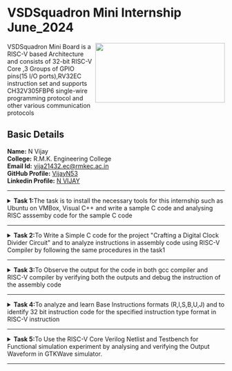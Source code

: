 # VSDSquadron Mini Internship June_2024
<img align="right" width="300" height="138" src="https://github.com/VijayN53/VSDSquadron_Mini_Internship/assets/106604062/368c7a8d-7891-4838-8b8f-f9634078b7fc"> VSDSquadron Mini Board is a RISC-V based Architecture and consists of 32-bit RISC-V Core ,3 Groups of GPIO pins(15 I/O ports),RV32EC instruction set and supports CH32V305FBP6 single-wire programming protocol and other various communication protocols<br />



## Basic Details
**Name:**  N Vijay<br />
**College:** R.M.K. Engineering College<br />
**Email Id:** vija21432.ec@rmkec.ac.in<br />
**GitHub Profile:** [VijayN53](https://github.com/VijayN53)<br />
**Linkedin Profile:** [N VIJAY](https://www.linkedin.com/in/n-vijay-a3950122b?lipi=urn%3Ali%3Apage%3Ad_flagship3_profile_view_base_contact_details%3BIbIZWmtARZ65D08AaTXuWQ%3D%3D)<br />

***

<details>
<summary><b>Task 1:</b>The task is to install the necessary tools for this internship such as Ubuntu on VMBox, Visual C++ and write a sample C code and analysing RISC asssemby code for the sample C code</summary><br />
  
  **1.Installing Ubuntu on VMBox**<br />
  After installing the tools then open the terminal on Ubuntu to type the command.<br />
  ![Installing Ubuntu   VMBox](https://github.com/VijayN53/VSDSquadron_Mini_Internship/assets/106604062/51924514-846f-4fe7-8d96-2619dad511f0)

  
  **2.Command for Installing Leafpad**<br />
  ```
  $ sudo apt install leafpad
  ```
  
  **3.Command for Opening Leafpad**<br />
  ```
  $ cd
  $ leafpad filename.c &
  ```
  ![Sample_C_code](https://github.com/VijayN53/VSDSquadron_Mini_Internship/assets/106604062/584b7959-1760-4e50-bb75-fd011370cb2b)

  
  **4.Command for Compiling and Analyzing the Output**<br />
  ```
  $ gcc filename.c
  $ ./a.out
  ```
  ![Output of Sample code](https://github.com/VijayN53/VSDSquadron_Mini_Internship/assets/106604062/b1e1a5dc-295e-4c80-b871-5c5154056b9f)
    
  **5.Command for Compiling the Code using RISCV Compiler**<br />
  ```
  $ riscv64-unknown-elf-gcc -O1 -mabi=lp64 -march=rv64i -o filename.o filename.c
  $ ls -ltr filename.o
  ```
  ![Installing RISC Compiler](https://github.com/VijayN53/VSDSquadron_Mini_Internship/assets/106604062/d925b284-359e-444e-a7bb-62dd9a135d06)

  **6.Command to View the Assembly Code**<br />
  ```
  $ riscv64-unknown-elf-objdump -d filename.o //Gives bunch of Code
  $ riscv64-unknown-elf-objdump -d filename.o | less // Gives Reduced Code
  /main //to view the main function of the code
  ```
  ![Main Function Assembly code](https://github.com/VijayN53/VSDSquadron_Mini_Internship/assets/106604062/e3323abe-ece5-481a-8c1a-70e1b5c26ada)
    
  **7. Command to View the Assembly Code**<br />
  ```
  $ riscv64-unknown-elf-gcc -Ofast -mabi=lp64 -march=rv64i -o filename.o filename.c
  $ riscv64-unknown-elf-objdump -d filename.o | less 
  /main 
  ```
  ![Assembly code for ofast command](https://github.com/VijayN53/VSDSquadron_Mini_Internship/assets/106604062/1e14ee97-c3ae-4644-80fa-bed8a9dbefb2)
  
</details>

***

<details>
<summary><b>Task 2:</b>To Write a Simple C code for the project "Crafting a Digital Clock Divider Circuit" and to analyze instructions in  assembly code using RISC-V Compiler by following the same procedures in the task1</summary><br />

  **1.Sample C Code on LeafPad**<br />
  > A clock divider circuit creates lower frequency clock signals from an input clock source. The divider circuit counts input clock cycles, and drives the output clock low and then high for some number of input clock cycles.<br />
  ![1 Simple C code](https://github.com/VijayN53/VSDSquadron_Mini_Internship/assets/106604062/7aca13cc-a5d8-47a1-8379-bab1fa5294a8)

**2.Checking The Output**<br />
  > The Output Clock signal is produced in the Output and verified.<br />
  ![2 Output for the  C code](https://github.com/VijayN53/VSDSquadron_Mini_Internship/assets/106604062/8fb71cd3-2d46-43fe-a539-21b812756f74)

**3.Run the Code in RISC-V Compiler**<br />
  > Compiling the C code on RISC-V compiler using the below shown command.<br />
    ![3 Command to run RISC-V](https://github.com/VijayN53/VSDSquadron_Mini_Internship/assets/106604062/33dc5679-355c-4272-9162-e0e4b0cc7f0b)
  > In Assembly code the instructions of the main function is analyzed.<br />
    ![4 Assembly code](https://github.com/VijayN53/VSDSquadron_Mini_Internship/assets/106604062/04a37ebd-e120-4d66-be35-c5f78bbec7f4)
    ![5 Assembly code](https://github.com/VijayN53/VSDSquadron_Mini_Internship/assets/106604062/15c26f89-9fad-4506-a8fb-334b5c83d040)

**4.Run the code using Ofast Command**<br />
  > Compiling the C code on RISC-V compiler using the below shown command.<br />
  ![6 Ofast cmnd to run code on RISC-V](https://github.com/VijayN53/VSDSquadron_Mini_Internship/assets/106604062/e088dbce-f7c6-4580-a4f0-a343a8f073c7)
  > In Assembly code the instructions of the main function is analyzed.<br />
  ![7 Assembly code](https://github.com/VijayN53/VSDSquadron_Mini_Internship/assets/106604062/dd42a415-9db4-4862-9f3b-b0b0e3c47f72)
  ![8 Assebmly code](https://github.com/VijayN53/VSDSquadron_Mini_Internship/assets/106604062/c87122f9-81e1-4ca2-b295-d31c0cba3845)

 </details>
 
 ***
<details>
  <summary><b>Task 3:</b>To Observe the output for the code in both gcc compiler and RISC-V compiler by verifying both the outputs and debug the instruction of the assembly 
  code</summary><br />

  **1.Verifying the Outputs**<br >
  + The command used to run and verify the output through gcc compiler is shown below,
  
  ```
  $ gcc clkdiv.c
  $ ./a.out
  ```

  + The command used to run the RISC-V compiler is shown below,
  ```
  $ riscv64-unknown-elf-gcc -Ofast -mabi=lp64 -march=rv64i -o clkdiv.o clkdiv.c
  $ spike pk clkdiv.o
  ```
  ![1 Verifying Output](https://github.com/VijayN53/VSDSquadron_Mini_Internship/assets/106604062/5b320348-e612-4ccb-aa56-b08a881f37ea)

  + So we can see that the output is same, when we compile through both gcc and RISC-V compiler.<br />
  
  **2.Debugging the instruction**
  + Before Debugging, open the assembly code of your project in a newtab and enter the below command to view the assembly code.
  ```
  $ riscv64-unknown-elf-objdump -d clkdiv.o | less
  ```
 ![3 Opening objdump](https://github.com/VijayN53/VSDSquadron_Mini_Internship/assets/106604062/da98e27f-3fad-46e4-baed-996486b1fcb3)
 
  + To start debugging the assembly code,enter the below command as shown,
  ```
  $ spike -d pk clkdiv.o
  (spike) // will be displayed below the above command.
  ```
  ![2  Debugging command](https://github.com/VijayN53/VSDSquadron_Mini_Internship/assets/106604062/58b3e52b-0a4e-4f9c-b598-78404b162b9b)
  
  + We can also enter a command from where the instruction needed to be debugged (i.e) All the instruction before that address will be executed.
  ```
  (spike) until pc 0 100b0 // we can start debugging from this address
  ```
  + As you can see in the above image,the instruction of main function, to access the content of a5, type this command as shown,
  ```
  (spike) reg 0 a5 // the content before executing the instruction will be displayed
  ```
  ![4 Accessing content of  a5 before execution](https://github.com/VijayN53/VSDSquadron_Mini_Internship/assets/106604062/b2759309-d606-4ae2-b831-4500e4eb9859)
  
  + Now press enter to view the instruction of the given first address and follow the above command to view the content of a5 after execution,
    
  ![5 Accessing the  content of  a5 after execution](https://github.com/VijayN53/VSDSquadron_Mini_Internship/assets/106604062/be847581-e37a-447d-bd54-7178faf20958)
  
  + similarly the contents of stack pointer before and after execution of that instruction can also viewed as shown below.Similarly continue pressing the **ENTER** to view 
  the next significant instruction.<br />

 ![6 Accessing the content of sp before execution](https://github.com/VijayN53/VSDSquadron_Mini_Internship/assets/106604062/53cbc25c-54ee-43de-a9f9-3de05b4b52a7)

 ![7 Accessing the content of sp After execution](https://github.com/VijayN53/VSDSquadron_Mini_Internship/assets/106604062/07872edf-c38f-4baa-84f7-1f2516cd2e61)
 
 **3.Explanation of RISC-V Instructions**<br />
     **--> lui -**  The lui(Load Upper Immediate) instruction in the RISC-V compiler is used to load a 20-bit immediate value into the upper 20 bits of a register, effectively setting up a large constant value. It is typically followed by other instructions to complete the 32-bit value manipulation in the register.<br />
     **--> addi -** The addi(Add Immediate) instruction in the RISC-V compiler adds a 12-bit immediate value to a source register and stores the result in a destination register. It is commonly used for small constant additions to register values.<br />
     **--> ld -**   The ld(Load Doubleword) instruction in the RISC-V compiler is used to load a 64-bit value from memory into a register. It is typically used in 64-bit RISC-V implementations to handle large data transfers from memory.<br />
     **--> sd -**   The sd(Store Doubleword) instruction in the RISC-V compiler is used to store a 64-bit value from a register into memory. It is typically used in 64-bit RISC-V implementations for saving large data from a register to a memory address.<br />
     **--> sw -**   The sw(Store Word) instruction in the RISC-V compiler is used to store a 32-bit value from a register into memory. It is commonly used to save the contents of a register to a specified memory address.
     
</details>

***

<details>
  <summary><b>Task 4:</b>To analyze and learn Base Instructions formats (R,I,S,B,U,J) and to identify 32 bit instruction code for the specified instruction type format in RISC-V instruction</summary> 

## TABLE OF CONTENT

- [INTRODUCTION](#introduction)
     - [1.RISC-V](#1risc-v)
     - [2.RV32I Base Integer Instruction Set](#2rv32i-base-integer-instruction-set)
     - [3.Instruction Set Overview](#3instruction-set-overview)
- [BASE INSTRUCTION FORMATS AND TYPES](#base-instruction-formats-and-types)
     - [1.Detail Explanation for Base Instructions](#1detail-explanation-for-base-instructions)
- [32-BIT INSTRUCTION CODE](#32-bit-instruction-code)
     - [1.Overall Instruction Codes](#1overall-instruction-codes)
- [REFERENCE](#reference)
  
## INTRODUCTION

#### 1.RISC-V

+ RISC-V (pronounced "risk-five") is a new instruction-set architecture (ISA) that was originally designed
to support computer architecture research and education.
+ RISC-V is an open-standard instruction set architecture (ISA) that is free to use for anyone.
+ RISC-V is designed to be simple and modular, allowing for custom extensions and optimizations.
+ Allows for easy implementation of custom extensions tailored to specific applications.
+ Follows the principles of Reduced Instruction Set Computing (RISC), which simplifies the hardware and can improve performance.

#### 2.RV32I Base Integer Instruction Set

+ The RV32I Base Integer Instruction Set is a fundamental subset of the RISC-V instruction set architecture (ISA) designed for 32-bit integer operations. It provides the essential instructions needed to perform basic computing tasks. Here’s a detailed breakdown:
  
  + **1.Overview of RV32I :**
     + 32-bit Architecture: The "32" in RV32I refers to the 32-bit width of the instruction set, indicating that instructions and data are processed as 32-bit entities.
     + Base Integer Instructions: The "I" stands for "Integer," meaning this set covers the basic operations for integer arithmetic, logic, and data manipulation.
  + **2.Basic Operations :**
     +  Arithmetic: Add, subtract, multiply, divide.
     +  Logical: AND, OR, XOR, shift operations.
     +  Data Movement: Load from memory, store to memory.
     + Control Flow: Conditional branches, jumps, subroutine calls.
  
#### 3.Instruction Set Overview

+ The RV32I Base Integer Instruction Set is the fundamental subset of the RISC-V ISA for 32-bit integer operations. Below is a summary of the different instruction types and their functions:

| **Instruction Type** | **Description**                                     | **Examples**        |
|----------------------|-----------------------------------------------------|---------------------|
| **Arithmetic**       | Basic math operations                              | `ADD`, `SUB`, `MUL`, `DIV` |
| **Logical**          | Bitwise operations                                 | `AND`, `OR`, `XOR`, `SLL` |
| **Memory**           | Data transfer between memory and registers        | `LW`, `SW`          |
| **Branch**           | Conditional execution based on comparisons        | `BEQ`, `BNE`        |
| **Jump**             | Unconditional changes in the execution flow       | `JAL`, `JALR`       |
| **Immediate**        | Operations involving constants                     | `ADDI`, `ORI`      |


  
## BASE INSTRUCTION FORMATS AND TYPES
+ In RISC-V, Generally in base RV32I ISA, there are four core instruction formats (R/I/S/U)
+ There are a further two variants of the instruction formats (B/J) based on the handling of immediates, these base instruction formats that define how instructions are encoded within a 32-bit word

![Types](https://github.com/VijayN53/To_know_about_repo/assets/106604062/73217dd0-4ef7-4dc1-9271-9f95a67e5cb7)

#### 1.Detail Explanation for Base Instructions

+ Let's see the instruction type formats in detail,
  
| Instruction Format | Explanation |
|--------------------|-------------|
| **R-type**         | <ul><li>Used for register-register operations.</li><li>Opcode: Identifies the operation to be performed.</li><li>Funct3: Further specifies the operation.</li><li>Funct7: Used in combination with opcode and funct3 to define the operation.</li><li>rs1, rs2: Source registers.</li><li>rd: Destination register.</li></ul> |
| **I-type**         | <ul><li>Used for immediate values.</li><li>Opcode: Identifies the operation to be performed.</li><li>Funct3: Further specifies the operation.</li><li>Imm: Immediate value (12-bit).</li><li>rs1: Source register.</li><li>rd: Destination register.</li></ul> |
| **S-type**         | <ul><li>Used for store instructions.</li><li>Opcode: Identifies the operation to be performed.</li><li>Funct3: Further specifies the operation.</li><li>Imm: Immediate value (split across two fields).</li><li>rs1: Source register.</li><li>rs2: Source register whose value is to be stored.</li></ul> |
| **B-type**         | <ul><li>Used for branch instructions.</li><li>Opcode: Identifies the operation to be performed.</li><li>Funct3: Further specifies the operation.</li><li>Imm: Immediate value (split across multiple fields).</li><li>rs1, rs2: Source registers.</li></ul> |
| **U-type**         | <ul><li>Used for upper immediate instructions.</li><li>Opcode: Identifies the operation to be performed.</li><li>Imm: Immediate value (20-bit).</li><li>rd: Destination register.</li></ul> |
| **J-type**         | <ul><li>Used for jump instructions.</li><li>Opcode: Identifies the operation to be performed.</li><li>Imm: Immediate value (split across multiple fields).</li><li>rd: Destination register.</li></ul> |

## 32-BIT INSTRUCTION CODE

1. **ADD**<br />
   ```
   ADD r1, r2, r3
   ```
   - **Description**: Performs integer addition between two registers.
   - **Typical Use**: Adding two values stored in registers to produce a result.
   - **Type**: R-type
   - **Opcode**: 0110011
   - **Funct3**: 000
   - **Funct7**: 0000000
   - **Binary**: `0000000 00011 00010 000 00001 0110011`
   - **Hex**: `0x00200133`
   
2. **SUB**<br />
   ```
   SUB r3, r1, r2
   ```
   - **Description**: Performs integer subtraction between two registers.
   - **Typical Use**: Subtracting one value from another and storing the result.
   - **Type**: R-type
   - **Opcode**: 0110011
   - **Funct3**: 000
   - **Funct7**: 0100000
   - **Binary**: `0100000 00010 00001 000 00011 0110011`
   - **Hex**: `0x402080b3`
   
3. **AND**<br />
   ```
   AND r2, r1, r3
   ```
   - **Description**: Performs bitwise AND between two registers.
   - **Typical Use**: Performing a bitwise AND operation to filter specific bits.
   - **Type**: R-type
   - **Opcode**: 0110011
   - **Funct3**: 111
   - **Funct7**: 0000000
   - **Binary**: `0000000 00011 00001 111 00010 0110011`
   - **Hex**: `0x003001b3`
   
4. **OR**<br />
   ```
   OR r8, r2, r5
   ```
   - **Description**: Performs bitwise OR between two registers.
   - **Typical Use**: Combining bits from two values to include all bits that are set.
   - **Type**: R-type
   - **Opcode**: 0110011
   - **Funct3**: 110
   - **Funct7**: 0000000
   - **Binary**: `0000000 00101 00010 110 01000 0110011`
   - **Hex**: `0x00510c33`
   
5. **XOR**<br />
   ```
   XOR r8, r1, r4
   ```
   - **Description**: Performs bitwise XOR between two registers.
   - **Typical Use**: Performing a bitwise XOR operation for bit masking or toggling.
   - **Type**: R-type
   - **Opcode**: 0110011
   - **Funct3**: 100
   - **Funct7**: 0000000
   - **Binary**: `0000000 00100 00001 100 01000 0110011`
   - **Hex**: `0x00410c33`
   
6. **SLT**<br />
    ```
    SLT r10, r2, r4
    ```
   - **Description**: Sets register if the first operand is less than the second.
   - **Typical Use**: Comparing two values to check if one is less than the other.
   - **Type**: R-type
   - **Opcode**: 0110011
   - **Funct3**: 010
   - **Funct7**: 0000000
   - **Binary**: `0000000 00100 00010 010 01010 0110011`
   - **Hex**: `0x00410a33`
   
7. **ADDI**<br />
    ```
    ADDI r12, r3, 5
    ```
   - **Description**: Adds an immediate value to a register.
   - **Typical Use**: Adding a constant value to a register’s contents.
   - **Type**: I-type
   - **Opcode**: 0010011
   - **Funct3**: 000
   - **Binary**: `000000000101 00011 000 01100 0010011`
   - **Hex**: `0x00518193`
   
8. **SW**<br />
    ```
    SW r3, r1, 4
    ```
   - **Description**: Stores the value from a register into memory.
   - **Typical Use**: Writing data from a register to a memory location.
   - **Type**: S-type
   - **Opcode**: 0100011
   - **Funct3**: 010
   - **Binary**: `0000000 00011 00001 010 00100 0100011`
   - **Hex**: `0x00312023`
   
9. **SRL**<br />
    ```
    SRL r16, r11, r2
    ```
   - **Description**: Performs a logical right shift on the value in a register.
   - **Typical Use**: Shifting bits to the right to divide by powers of two.
   - **Type**: R-type
   - **Opcode**: 0110011
   - **Funct3**: 101
   - **Funct7**: 0000000
   - **Binary**: `0000000 00010 01011 101 10000 0110011`
   - **Hex**: `0x0025a233`
   
10. **BNE**<br />
    ```
    BNE r0, r1, 20
    ```
    - **Description**: Branches if two registers are not equal.
    - **Typical Use**: Conditional branching in control flow based on comparison.
    - **Type**: B-type
    - **Opcode**: 1100011
    - **Funct3**: 001
    - **Binary**: `000001 00001 00000 001 0100 1100011`
    - **Hex**: `0x00814063`
    
11. **BEQ**<br />
    ```
    BEQ r0, r0, 15
    ```
    - **Description**: Branches if two registers are equal.
    - **Typical Use**: Conditional branching to a target address if a comparison is true.
    - **Type**: B-type
    - **Opcode**: 1100011
    - **Funct3**: 000
    - **Binary**: `000000 00000 00000 000 01111 1100011`
    - **Hex**: `0x00700063`
    
12. **LW**<br />
    ```
    LW r13, r11, 2
    ```
    - **Description**: Loads a 32-bit word from memory into a register.
    - **Typical Use**: Reading data from memory into a register.
    - **Type**: I-type
    - **Opcode**: 0000011
    - **Funct3**: 010
    - **Binary**: `000000000010 01011 010 01101 0000011`
    - **Hex**: `0x0025a603`
    
13. **SLL**<br />
    ```
    SLL r15, r11, r2
    ```
    - **Description**: Performs a logical left shift on the value in a register.
    - **Typical Use**: Shifting bits to the left to multiply by powers of two.
    - **Type**: R-type
    - **Opcode**: 0110011
    - **Funct3**: 001
    - **Funct7**: 0000000
    - **Binary**: `0000000 00010 01011 001 01111 0110011`
    - **Hex**: `0x0025b233`

#### 1.Overall Instruction Codes

+ The below tabulation represents entire 32-bit Instruction code for the given RISC-V instructions
  
| Instruction | 32-bit Instruction Code      | Hexadecimal  | Type |
|-------------|------------------------------|--------------|------|
| ADD r1, r2, r3 | `0000000 00011 00010 000 00001 0110011` | `0x00200133` | R |
| SUB r3, r1, r2 | `0100000 00010 00001 000 00011 0110011` | `0x402080b3` | R |
| AND r2, r1, r3 | `0000000 00011 00001 111 00010 0110011` | `0x003001b3` | R |
| OR r8, r2, r5 | `0000000 00101 00010 110 01000 0110011` | `0x00510c33` | R |
| XOR r8, r1, r4 | `0000000 00100 00001 100 01000 0110011` | `0x00410c33` | R |
| SLT r10, r2, r4 | `0000000 00100 00010 010 01010 0110011` | `0x00410a33` | R |
| ADDI r12, r3, 5 | `000000000101 00011 000 01100 0010011` | `0x00518193` | I |
| SW r3, r1, 4 | `0000000 00011 00001 010 00000 0100011` | `0x00312023` | S |
| SRL r16, r11, r2 | `0000000 00010 01011 101 10000 0110011` | `0x0025a233` | R |
| BNE r0, r1, 20 | `000000 010001 00001 001 00010 1100011` | `0x00814063` | B |
| BEQ r0, r0, 15 | `000000 000111 00000 000 00000 1100011` | `0x00700063` | B |
| LW r13, r11, 2 | `000000000010 01011 010 01101 0000011` | `0x0025a603` | I |
| SLL r15, r11, r2 | `0000000 00010 01011 001 01111 0110011` | `0x0025b233` | R |
    
## REFERENCE 

+ [ISA Specification RISC-V(Volume 1)](https://drive.google.com/file/d/1uviu1nH-tScFfgrovvFCrj7Omv8tFtkp/view?usp=drive_link)
+ Used AI tools to identify 32-bit Instruction Code. 

</details>

***
  
<details>
  <summary><b>Task 5:</b>To Use the RISC-V Core Verilog Netlist and Testbench for Functional simulation experiment by analysing and verifying the Output Waveform in GTKWave simulator.</summary> 

### PROCEDURES TO PERFORM FUNCTIONAL SIMULATION
+ 1.Create a Directory using the below command.
  
```
  $ mkdir <any_name>
```

+ 2.Using touch command create two verilog files.

```
$ touch vsd_rv32i.v
$ touch vsd_rv32i_tb.v
```

[View_File](https://github.com/VijayN53/VSDSquadron_Mini_Internship/blob/43fdb800ebc6ea616722fb25033ea56a78f8e843/Task%205/1.Command%20to%20create%20verilog%20files.png
)

+ 3.Open Leafpad to write the Verilog Netlist and TestBench of the same file name created with touch command.

```
$ cd
$ leafpad vsd_rv32i.v
$ leafpad vsd_rv32i_tb.v
```

+ Reference for the Verilog Netlist and TestBench for the simulation.
  
   [Verilog_Netlist](https://github.com/vinayrayapati/rv32i/blob/912d217df3712cd47779131286581a9299da9411/iiitb_rv32i.v
)<br />
   [TestBench](https://github.com/vinayrayapati/rv32i/blob/912d217df3712cd47779131286581a9299da9411/iiitb_rv32i_tb.v
)

+ 4.To Run and simulate the netlist use the below command to dump the netlist.

```
$ iverilog -o vsd_rv32i vsd_rv32i.v vsd_rv32i_tb.v
$ ./vsd_rv32i
```

+ 5.Using this below command the GTKWave will be opened.

```
$ gtkwave vsd_rv32i.vcd
```

![Opening GTKWave](https://github.com/VijayN53/To_know_about_repo/assets/106604062/da8eebe3-d352-4c83-b77f-9fdf04e7de11)

+ 6.To analyze and verify the Output WaveForm, append the below shown registers to your signals 

![Signal Selection](https://github.com/VijayN53/To_know_about_repo/assets/106604062/d6bd1548-75a6-4430-8877-8d4100fbc2ff)


### OUTPUT WAVEFORM FOR THE INSTRUCTION USED IN TASK 4

1. ```ADD R6, R2, R1```

![ADD](https://github.com/VijayN53/To_know_about_repo/assets/106604062/f3b63c26-b736-4286-84a6-e0f17c8de4e4)

2. ```SUB R7, R1, R2```  

![SUB](https://github.com/VijayN53/To_know_about_repo/assets/106604062/5c5eea42-fdaa-4341-a2d6-941846b99751)

3. ```AND R8, R1, R3``` 

![AND](https://github.com/VijayN53/To_know_about_repo/assets/106604062/a2e5057c-50eb-438b-9379-b8cbd53ebc81)

4. ```OR R9, R2, R5``` 

![OR](https://github.com/VijayN53/To_know_about_repo/assets/106604062/8f697fa6-92d1-4eec-a94b-1a9e2a2293ae)

5. ```XOR R10, R1, R4``` 

![XOR](https://github.com/VijayN53/To_know_about_repo/assets/106604062/01953481-7567-4c55-9eac-db7ef43d44f3)

6. ```SLT R1, R2, R4``` 

![SLT](https://github.com/VijayN53/To_know_about_repo/assets/106604062/76cd316c-600f-460b-a139-87dfa2e67e10)

7. ```ADDI R12, R4, 5``` 

![ADDI](https://github.com/VijayN53/To_know_about_repo/assets/106604062/a11abf9a-d582-4fa4-a098-09755ecb8acc)

8. ```BEQ R0, R0, 15``` 

![BEQ](https://github.com/VijayN53/To_know_about_repo/assets/106604062/a71c731d-17a8-4215-9762-570d12c6487f)

9. ```BNE R0, R1, 20``` 

![BNE](https://github.com/VijayN53/To_know_about_repo/assets/106604062/c5aaec48-34b7-4377-ae52-b2820ab1a24e)

10. ``` SLL R15, R1, R2``` 

![SLL](https://github.com/VijayN53/To_know_about_repo/assets/106604062/170a559a-c5c9-461f-b986-653abbaac2b1)

</details>

***

  


  
  


